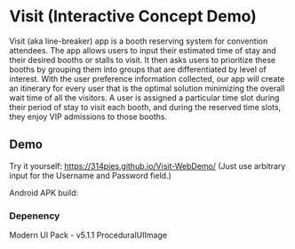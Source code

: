 # Visit (Interactive Concept Demo)

Visit (aka line-breaker) app is a booth reserving system for convention attendees. The app allows users to input their estimated time of stay and their desired booths or stalls to visit. It then asks users to prioritize these booths by grouping them into groups that are differentiated by level of interest. With the user preference information collected, our app will create an itinerary for every user that is the optimal solution minimizing the overall wait time of all the visitors. A user is assigned a particular time slot during their period of stay to visit each booth, and during the reserved time slots, they enjoy VIP admissions to those booths.

## Demo

Try it yourself: https://314pies.github.io/Visit-WebDemo/
(Just use arbitrary input for the Username and Password field.)  

Android APK build: 

### Depenency
Modern UI Pack - v5.1.1
ProceduralUIImage
